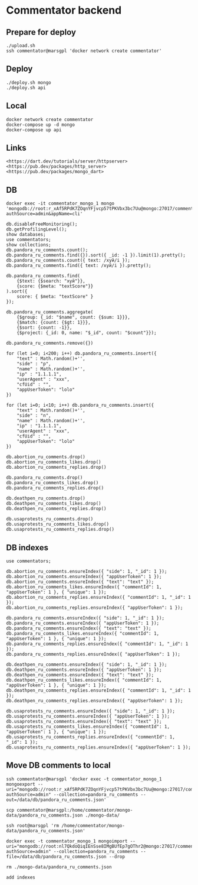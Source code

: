 # Commentator backend

## Prepare for deploy

    ./upload.sh
    ssh commentator@marsgpl 'docker network create commentator'

## Deploy

    ./deploy.sh mongo
    ./deploy.sh api

## Local

    docker network create commentator
    docker-compose up -d mongo
    docker-compose up api

## Links

    <https://dart.dev/tutorials/server/httpserver>
    <https://pub.dev/packages/http_server>
    <https://pub.dev/packages/mongo_dart>

## DB

    docker exec -it commentator_mongo_1 mongo 'mongodb://root:r_xAf5RPdK7ZOqnYFjvcp57tPKVbx3bc7Uu@mongo:27017/commentators?authSource=admin&appName=cli'

    db.disableFreeMonitoring();
    db.getProfilingLevel();
    show databases;
    use commentators;
    show collections;
    db.pandora_ru_comments.count();
    db.pandora_ru_comments.find({}).sort({ _id: -1 }).limit(1).pretty();
    db.pandora_ru_comments.count({ text: /хуй/i });
    db.pandora_ru_comments.find({ text: /хуй/i }).pretty();

    db.pandora_ru_comments.find(
        {$text: {$search: "хуй"}},
        {score: {$meta: "textScore"}}
    ).sort({
        score: { $meta: "textScore" }
    });

    db.pandora_ru_comments.aggregate(
        {$group: {_id: "$name", count: {$sum: 1}}},
        {$match: {count: {$gt: 1}}},
        {$sort: {count: -1}},
        {$project: {_id: 0, name: "$_id", count: "$count"}});

    db.pandora_ru_comments.remove({})

    for (let i=0; i<200; i++) db.pandora_ru_comments.insert({
        "text" : Math.random()+'',
        "side" : "p",
        "name" : Math.random()+'',
        "ip" : "1.1.1.1",
        "userAgent" : "xxx",
        "cfUid" : "",
        "appUserToken": "lolo"
    })

    for (let i=0; i<10; i++) db.pandora_ru_comments.insert({
        "text" : Math.random()+'',
        "side" : "n",
        "name" : Math.random()+'',
        "ip" : "1.1.1.1",
        "userAgent" : "xxx",
        "cfUid" : "",
        "appUserToken": "lolo"
    })

    db.abortion_ru_comments.drop()
    db.abortion_ru_comments_likes.drop()
    db.abortion_ru_comments_replies.drop()

    db.pandora_ru_comments.drop()
    db.pandora_ru_comments_likes.drop()
    db.pandora_ru_comments_replies.drop()

    db.deathpen_ru_comments.drop()
    db.deathpen_ru_comments_likes.drop()
    db.deathpen_ru_comments_replies.drop()

    db.usaprotests_ru_comments.drop()
    db.usaprotests_ru_comments_likes.drop()
    db.usaprotests_ru_comments_replies.drop()

## DB indexes

    use commentators;

    db.abortion_ru_comments.ensureIndex({ "side": 1, "_id": 1 });
    db.abortion_ru_comments.ensureIndex({ "appUserToken": 1 });
    db.abortion_ru_comments.ensureIndex({ "text": "text" });
    db.abortion_ru_comments_likes.ensureIndex({ "commentId": 1, "appUserToken": 1 }, { "unique": 1 });
    db.abortion_ru_comments_replies.ensureIndex({ "commentId": 1, "_id": 1 });
    db.abortion_ru_comments_replies.ensureIndex({ "appUserToken": 1 });

    db.pandora_ru_comments.ensureIndex({ "side": 1, "_id": 1 });
    db.pandora_ru_comments.ensureIndex({ "appUserToken": 1 });
    db.pandora_ru_comments.ensureIndex({ "text": "text" });
    db.pandora_ru_comments_likes.ensureIndex({ "commentId": 1, "appUserToken": 1 }, { "unique": 1 });
    db.pandora_ru_comments_replies.ensureIndex({ "commentId": 1, "_id": 1 });
    db.pandora_ru_comments_replies.ensureIndex({ "appUserToken": 1 });

    db.deathpen_ru_comments.ensureIndex({ "side": 1, "_id": 1 });
    db.deathpen_ru_comments.ensureIndex({ "appUserToken": 1 });
    db.deathpen_ru_comments.ensureIndex({ "text": "text" });
    db.deathpen_ru_comments_likes.ensureIndex({ "commentId": 1, "appUserToken": 1 }, { "unique": 1 });
    db.deathpen_ru_comments_replies.ensureIndex({ "commentId": 1, "_id": 1 });
    db.deathpen_ru_comments_replies.ensureIndex({ "appUserToken": 1 });

    db.usaprotests_ru_comments.ensureIndex({ "side": 1, "_id": 1 });
    db.usaprotests_ru_comments.ensureIndex({ "appUserToken": 1 });
    db.usaprotests_ru_comments.ensureIndex({ "text": "text" });
    db.usaprotests_ru_comments_likes.ensureIndex({ "commentId": 1, "appUserToken": 1 }, { "unique": 1 });
    db.usaprotests_ru_comments_replies.ensureIndex({ "commentId": 1, "_id": 1 });
    db.usaprotests_ru_comments_replies.ensureIndex({ "appUserToken": 1 });

## Move DB comments to local

    ssh commentator@marsgpl 'docker exec -t commentator_mongo_1 mongoexport --uri="mongodb://root:r_xAf5RPdK7ZOqnYFjvcp57tPKVbx3bc7Uu@mongo:27017/commentators?authSource=admin" --collection=pandora_ru_comments --out=/data/db/pandora_ru_comments.json'

    scp commentator@marsgpl:/home/commentator/mongo-data/pandora_ru_comments.json ./mongo-data/

    ssh root@marsgpl 'rm /home/commentator/mongo-data/pandora_ru_comments.json'

    docker exec -t commentator_mongo_1 mongoimport --uri="mongodb://root:nl7QkdoQiqIEnSse8IMgBUfEp7gOThr2@mongo:27017/commentators?authSource=admin" --collection=pandora_ru_comments --file=/data/db/pandora_ru_comments.json --drop

    rm ./mongo-data/pandora_ru_comments.json

    add indexes
